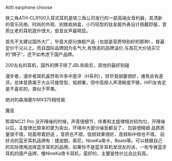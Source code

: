 Atitt earphone  choose



铁三角ATH-CLR100入耳式耳机是铁三角公司发行的一部高端女音利器，其清新的音乐风格、时尚的外观、别致收纳盒，小巧轻型的钛金属外表设计佩戴舒服，音质比老的耳机提升很大，低音女声最明显。


首先不太建议国外大厂，毕竟大部分旗舰产品（也就是音质特别好的那种），普遍定价千元以上。而且国际品牌因为名气大,有很高的品牌溢价,与其花大价钱买它的“牌子”，还不如考虑下国产品牌。

200左右的耳机，国外的牌子除了JBL和索尼，其他的最好别碰


漫步者，漫步者耳机虽然有许多中差评（H系列），但毕竟销量很好，难免会有差评。总体音质属于大众可接受型，低频重，但中高频人声清晰度不够，HIFI友肯定是不喜欢的，类似于苹果。


绝对的森海塞尔MX375相信我


魔音

聆耳NC21 Pro
没开降噪的时候，声音很细节，伴奏和主旋律相对较均匀，开降噪以后，主旋律比原来的更为突出，环境中大部分噪音都没了， 包装很精细 品质质量很不错，轻盈带着舒适 ，音质也不错，低频效果很好，高频和中频也不错。
前好点的蓝牙耳机品牌有：捷波朗，索尼，NineKa南卡，Beats等。可以根据自己的实际使用选择蓝牙耳机的品牌。如果你不是蓝牙耳机发烧友的话，一些专做蓝牙耳机的国产品牌，像NineKa南卡耳机，蛮好的，主要是性价比会比较高。
